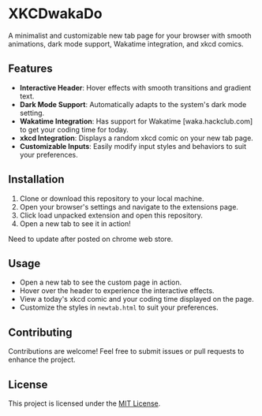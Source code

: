 # XKCDwakaDo

A minimalist and customizable new tab page for your browser with smooth animations, dark mode support, Wakatime integration, and xkcd comics.

## Features

- **Interactive Header**: Hover effects with smooth transitions and gradient text.
- **Dark Mode Support**: Automatically adapts to the system's dark mode setting.
- **Wakatime Integration**: Has support for Wakatime [waka.hackclub.com] to get your coding time for today.
- **xkcd Integration**: Displays a random xkcd comic on your new tab page.
- **Customizable Inputs**: Easily modify input styles and behaviors to suit your preferences.

## Installation

1. Clone or download this repository to your local machine.
2. Open your browser's settings and navigate to the extensions page.
3. Click load unpacked extension and open this repository.
4. Open a new tab to see it in action!

Need to update after posted on chrome web store.

## Usage

- Open a new tab to see the custom page in action.
- Hover over the header to experience the interactive effects.
- View a today's xkcd comic and your coding time displayed on the page.
- Customize the styles in `newtab.html` to suit your preferences.

## Contributing

Contributions are welcome! Feel free to submit issues or pull requests to enhance the project.

## License

This project is licensed under the [MIT License](LICENSE).